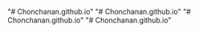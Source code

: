"# Chonchanan.github.io" 
"# Chonchanan.github.io" 
"# Chonchanan.github.io" 
"# Chonchanan.github.io" 
